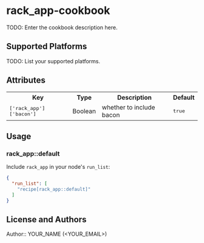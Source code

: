 # rack_app-cookbook

TODO: Enter the cookbook description here.

## Supported Platforms

TODO: List your supported platforms.

## Attributes

<table>
  <tr>
    <th>Key</th>
    <th>Type</th>
    <th>Description</th>
    <th>Default</th>
  </tr>
  <tr>
    <td><tt>['rack_app']['bacon']</tt></td>
    <td>Boolean</td>
    <td>whether to include bacon</td>
    <td><tt>true</tt></td>
  </tr>
</table>

## Usage

### rack_app::default

Include `rack_app` in your node's `run_list`:

```json
{
  "run_list": [
    "recipe[rack_app::default]"
  ]
}
```

## License and Authors

Author:: YOUR_NAME (<YOUR_EMAIL>)
